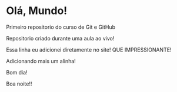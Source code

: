 # Olá, Mundo!
 Primeiro repositorio do curso de Git e GitHub

 Repositorio criado durante uma aula ao vivo!

 Essa linha eu adicionei diretamente no site! QUE IMPRESSIONANTE!

 Adicionando mais um alinha!

 Bom dia!

 Boa noite!!
